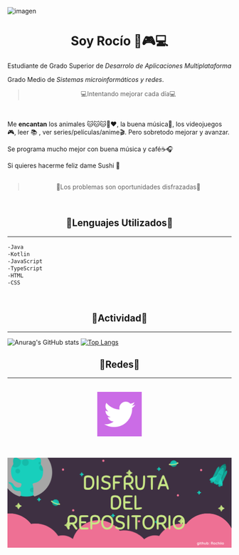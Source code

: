 ![imagen](Imagenes/Rocío.png)
<h1 align=center>Soy Rocío 💙🎮💻</h1>

Estudiante de Grado Superior de *Desarrolo de Aplicaciones Multiplataforma* 

Grado Medio de *Sistemas microinformáticos y redes*.


<blockquote align=center>💻Intentando mejorar cada día💻</blockquote>

<br>

Me **encantan** los animales 🐱🐱🐱🐶❤, la buena música🎵, los videojuegos 🎮, leer 📚 , ver series/películas/anime🎬. 
Pero sobretodo mejorar y avanzar.

Se programa mucho mejor con buena música y café☕🎧 

Si quieres hacerme feliz dame Sushi 🍣<br><br>

<blockquote align=center>🌸Los problemas son oportunidades disfrazadas🌸</blockquote>

<br>

<h2 align=center> 🌷Lenguajes Utilizados🌷 </h2>

---
    -Java
    -Kotlin
    -JavaScript
    -TypeScript
    -HTML
    -CSS

<br>

<h2 align=center> 🌷Actividad🌷 </h2>

---
![Anurag's GitHub stats](https://github-readme-stats.vercel.app/api?username=Rochiio&show_icons=true&theme=radical)
[![Top Langs](https://github-readme-stats.vercel.app/api/top-langs/?username=Rochiio&layout=compact&theme=radical)](https://github.com/anuraghazra/github-readme-stats)


<h2 align=center> 🌷Redes🌷 </h2>

---
<br>

<div align=center><a href="https://twitter.com/SrtaRocii_">
  <img src="Imagenes/twitter.png" width="100">
</a></div>

<br><bt>


![](Imagenes/Disfruta.png)

